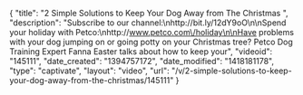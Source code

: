 {
    "title": "2 Simple Solutions to Keep Your Dog Away from The Christmas ",
    "description": "Subscribe to our channel:\nhttp:\/\/bit.ly\/12dY9oO\n\nSpend your holiday with Petco:\nhttp:\/\/www.petco.com\/holiday\n\nHave problems with your dog jumping on or going potty on your Christmas tree? Petco Dog Training Expert Fanna Easter talks about how to keep your",
    "videoid": "145111",
    "date_created": "1394757172",
    "date_modified": "1418181178",
    "type": "captivate",
    "layout": "video",
    "url": "\/v\/2-simple-solutions-to-keep-your-dog-away-from-the-christmas\/145111"
}